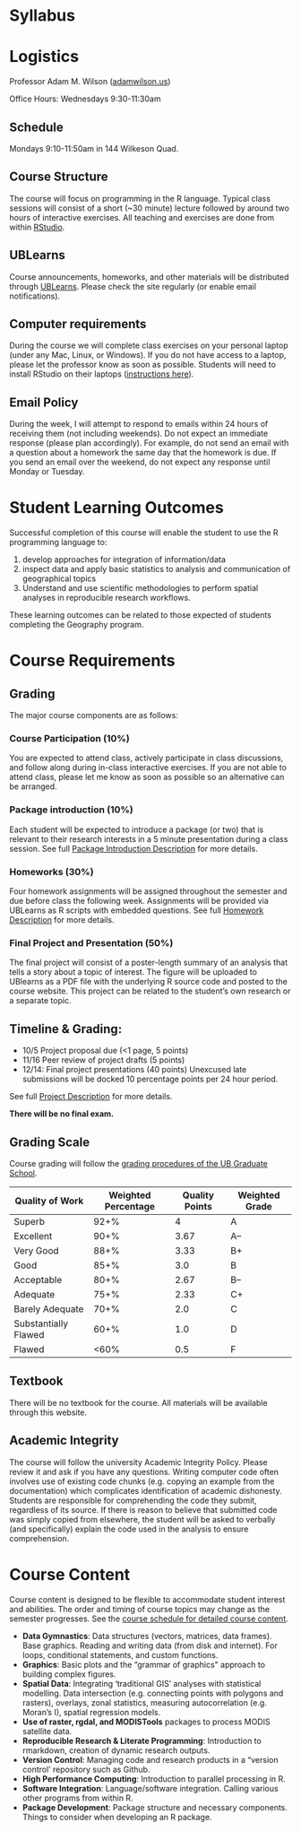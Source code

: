 # Syllabus

# Logistics
Professor Adam M. Wilson ([adamwilson.us](adamwilson.us))

Office Hours: Wednesdays 9:30-11:30am

## Schedule 
Mondays 9:10-11:50am in 144 Wilkeson Quad.  

## Course Structure	
The course will focus on programming in the R language. Typical class sessions will consist of a short (~30 minute) lecture followed by around two hours of interactive exercises.   All teaching and exercises are done from within [RStudio](rstudio.com). 

## UBLearns
Course announcements, homeworks, and other materials will be distributed through [UBLearns](https://ublearns.buffalo.edu).  Please check the site regularly (or enable email notifications).  

## Computer requirements
During the course we will complete class exercises on your personal laptop (under any Mac, Linux, or Windows). If you do not have access to a laptop, please let the professor know as soon as possible.  Students will need to install RStudio on their laptops ([instructions here](https://www.rstudio.com/products/rstudio/download/)).  

## Email Policy
During the week, I will attempt to respond to emails within 24 hours of receiving them (not including weekends).  Do not expect an immediate response (please plan accordingly).  For example, do not send an email with a question about a homework the same day that the homework is due.   If you send an email over the weekend, do not expect any response until Monday or Tuesday.

# Student Learning Outcomes
Successful completion of this course will enable the student to use the R programming language to: 

1. develop approaches for integration of information/data
2. inspect data and apply basic statistics to analysis and communication of geographical topics
3. Understand and use scientific methodologies to perform spatial analyses in reproducible research workflows.  

These learning outcomes can be related to those expected of students completing the Geography program. 


# Course Requirements
## Grading

The major course components are as follows:

### Course Participation (10%)
You are expected to attend class, actively participate in class discussions, and follow along during in-class interactive exercises.  If you are not able to attend class, please let me know as soon as possible so an alternative can be arranged.

### Package introduction (10%)
Each student will be expected to introduce a package (or two) that is relevant to their research interests in a 5 minute presentation during a class session.  See full [Package Introduction Description](PackageIntro.html) for more details.  

### Homeworks (30%)
Four homework assignments will be assigned throughout the semester and due before class the following week.  Assignments will be provided via UBLearns as R scripts with embedded questions.   See full [Homework Description](Homework.html) for more details.  

### Final Project and Presentation (50%)
The final project will consist of a poster-length summary of an analysis that tells a story about a topic of interest.  The figure will be uploaded to UBlearns as a PDF file with the underlying R source code and posted to the course website.  This project can be related to the student’s own research or a separate topic.  

## Timeline & Grading:

* 10/5  Project proposal due (<1 page, 5 points)
* 11/16  Peer review of project drafts (5 points)
* 12/14: Final project presentations (40 points)
Unexcused late submissions will be docked 10 percentage points per 24 hour period.  

See full [Project Description](Project.html) for more details.  

**There will be no final exam.**

## Grading Scale
Course grading will follow the [grading procedures of the UB Graduate School](http://grad.buffalo.edu/Academics/Policies-Procedures/Grading-Procedures.html).


| Quality of Work       | Weighted Percentage | Quality Points  | Weighted Grade| 
| ---------------------|----------------------|-----------------|---------------|
| Superb                | 92+%                | 4               | A             | 
| Excellent             | 90+%                | 3.67            | A–            |
| Very Good             | 88+%                | 3.33            | B+            |
| Good                  | 85+%                | 3.0             | B             |
| Acceptable            | 80+%                | 2.67            | B–            |
| Adequate              | 75+%                | 2.33            | C+            |
| Barely Adequate       | 70+%                | 2.0             | C             |
| Substantially Flawed  | 60+%                | 1.0             | D             |
| Flawed                | <60%                | 0.5             | F             |

## Textbook
There will be no textbook for the course.  All materials will be available through this website.

## Academic Integrity 
The course will follow the university Academic Integrity Policy.   Please review it and ask if you have any questions.  Writing computer code often involves use of existing code chunks (e.g. copying an example from the documentation) which complicates identification of academic dishonesty. Students are responsible for comprehending the code they submit, regardless of its source.  If there is reason to believe that submitted code was simply copied from elsewhere, the student will be asked to verbally (and specifically) explain the code used in the analysis to ensure comprehension. 

# Course Content
Course content is designed to be flexible to accommodate student interest and abilities.  The order and timing of course topics may change as the semester progresses.  See the [course schedule for detailed course content](Schedule.html).

* **Data Gymnastics**:
Data structures (vectors, matrices, data frames). Base graphics. Reading and writing data (from disk and internet).
For loops, conditional statements, and custom functions.
* **Graphics**: Basic plots and the “grammar of graphics" approach to building complex figures.
* **Spatial Data**:
Integrating ‘traditional GIS’ analyses with statistical modelling.  Data intersection (e.g. connecting points with polygons and rasters), overlays, zonal statistics, measuring autocorrelation (e.g. Moran’s I), spatial regression models. 
* **Use of raster, rgdal, and MODISTools** packages to process MODIS satellite data.
* **Reproducible Research & Literate Programming**:
Introduction to rmarkdown, creation of dynamic research outputs. 
* **Version Control**: 
Managing code and research products in a “version control’ repository such as Github. 
* **High Performance Computing**: Introduction to parallel processing in R.  
* **Software Integration**: Language/software integration.  Calling various other programs from within R.
* **Package Development**: Package structure and necessary components.  Things to consider when developing an R package. 

